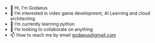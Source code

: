 - 👋 Hi, I’m Godaeus
- 👀 I’m interested in video game development, AI Learning and cloud architecting
- 🌱 I’m currently learning python 
- 💞️ I’m looking to collaborate on anything
- 📫 How to reach me by email godaeus@gmail.com

<!---
Godaeus/Godaeus is a ✨ special ✨ repository because its `README.md` (this file) appears on your GitHub profile.
You can click the Preview link to take a look at your changes.
--->
